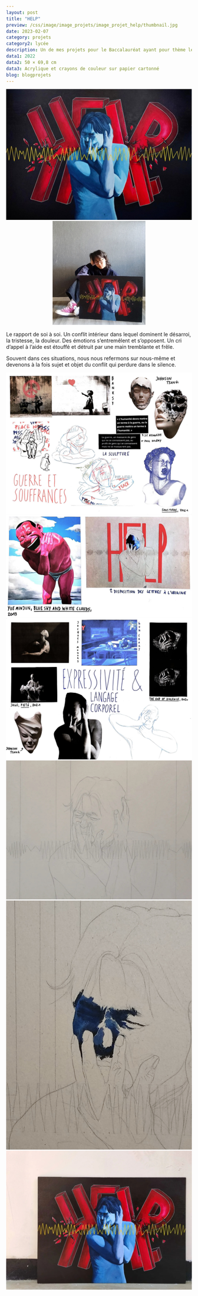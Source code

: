 ```yaml
---
layout: post
title: "HELP"
preview: /css/image/image_projets/image_projet_help/thumbnail.jpg
date: 2023-02-07
category: projets 
category2: lycée
description: Un de mes projets pour le Baccalauréat ayant pour thème le rapport de soi à soi
data1: 2022
data2: 50 × 69,8 cm
data3: Acrylique et crayons de couleur sur papier cartonné
blog: blogprojets
---
```


<div class="image_container">
<div><img onclick="Zoom(this)" class="img-gallery" src="/css/image/image_projets/image_projet_help/img2.jpg"></div>
</div>

<div style="width: 50% !important; margin: 0 auto !important;"  class="image_container">
<div><img onclick="Zoom(this)" class="img-gallery" src="/css/image/image_projets/image_projet_help/img5.jpg"></div>
</div>

Le rapport de soi à soi. Un conflit intérieur dans lequel dominent le désarroi, la tristesse, la douleur. Des émotions s’entremêlent et s’opposent. Un cri d’appel à l’aide est étouffé et détruit par une main tremblante et frêle.

Souvent dans ces situations, nous nous refermons sur nous-même et devenons à la fois sujet et objet du conflit qui perdure dans le silence.

<div class="image_container">
<div><img onclick="Zoom(this)" class="img-gallery" src="/css/image/image_projets/image_projet_help/img1.jpg"></div>
<div><img onclick="Zoom(this)" class="img-gallery" src="/css/image/image_projets/image_projet_help/img3.jpg"></div>
<div><img onclick="Zoom(this)" class="img-gallery" src="/css/image/image_projets/image_projet_help/img4.jpg"></div>
</div>

<div class="image_container">
<div><img onclick="Zoom(this)" class="img-gallery" src="/css/image/image_projets/image_projet_help/img6.jpg"></div>
<div><img onclick="Zoom(this)" class="img-gallery" src="/css/image/image_projets/image_projet_help/img7.jpg"></div>
<div><img onclick="Zoom(this)" class="img-gallery" src="/css/image/image_projets/image_projet_help/img8.jpg"></div>
</div>
